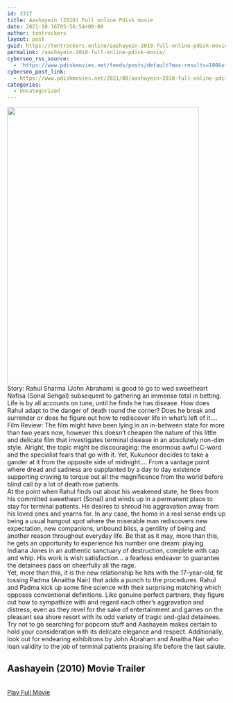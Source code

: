 ```yaml
---
id: 3317
title: Aashayein (2010) Full online Pdisk movie
date: 2021-10-16T05:56:54+00:00
author: tentrockers
layout: post
guid: https://tentrockers.online/aashayein-2010-full-online-pdisk-movie/
permalink: /aashayein-2010-full-online-pdisk-movie/
cyberseo_rss_source:
  - 'https://www.pdiskmovies.net/feeds/posts/default?max-results=100&start-index=1101'
cyberseo_post_link:
  - https://www.pdiskmovies.net/2021/08/aashayein-2010-full-online-pdisk-movie.html
categories:
  - Uncategorized
---
```

<div class="separator">
  <a href="https://1.bp.blogspot.com/-NUMmvH_CtoE/YQ5Dyu2OFKI/AAAAAAAAABE/DK43CR3T4AssKqvJRhUoP41P1AM3nSqywCLcBGAsYHQ/s672/Aashayein%2B%25282010%2529%2B%2BFull%2Bonline%2BPdisk%2Bmovie.jpg"><img loading="lazy" border="0" data-original-height="672" data-original-width="464" height="640" src="https://1.bp.blogspot.com/-NUMmvH_CtoE/YQ5Dyu2OFKI/AAAAAAAAABE/DK43CR3T4AssKqvJRhUoP41P1AM3nSqywCLcBGAsYHQ/w442-h640/Aashayein%2B%25282010%2529%2B%2BFull%2Bonline%2BPdisk%2Bmovie.jpg" width="442" /></a>
</div>

<div class="separator">
  <div class="separator">
    <span>Story: Rahul Sharma (John Abraham) is good to go to wed sweetheart Nafisa (Sonal Sehgal) subsequent to gathering an immense total in betting. Life is by all accounts on tune, until he finds he has disease. How does Rahul adapt to the danger of death round the corner? Does he break and surrender or does he figure out how to rediscover life in what&#8217;s left of it&#8230;.&nbsp;</span>
  </div>
  
  <div class="separator">
    <span>Film Review: The film might have been lying in an in-between state for more than two years now, however this doesn&#8217;t cheapen the nature of this little and delicate film that investigates terminal disease in an absolutely non-dim style. Alright, the topic might be discouraging: the enormous awful C-word and the specialist fears that go with it. Yet, Kukunoor decides to take a gander at it from the opposite side of midnight&#8230;. From a vantage point where dread and sadness are supplanted by a day to day existence supporting craving to torque out all the magnificence from the world before blind call by a lot of death row patients.&nbsp;</span>
  </div>
  
  <div class="separator">
    <span>At the point when Rahul finds out about his weakened state, he flees from his committed sweetheart (Sonal) and winds up in a permanent place to stay for terminal patients. He desires to shroud his aggravation away from his loved ones and yearns for. In any case, the home in a real sense ends up being a usual hangout spot where the miserable man rediscovers new expectation, new companions, unbound bliss, a gentility of being and another reason throughout everyday life. Be that as it may, more than this, he gets an opportunity to experience his number one dream: playing Indiana Jones in an authentic sanctuary of destruction, complete with cap and whip. His work is wish satisfaction&#8230; a fearless endeavor to guarantee the detainees pass on cheerfully all the rage.&nbsp;</span>
  </div>
  
  <div class="separator">
    <span>Yet, more than this, it is the new relationship he hits with the 17-year-old, fit tossing Padma (Anaitha Nair) that adds a punch to the procedures. Rahul and Padma kick up some fine science with their surprising matching which opposes conventional definitions. Like genuine perfect partners, they figure out how to sympathize with and regard each other&#8217;s aggravation and distress, even as they revel for the sake of entertainment and games on the pleasant sea shore resort with its odd variety of tragic and-glad detainees.&nbsp;</span>
  </div>
  
  <div class="separator">
    <span>Try not to go searching for popcorn stuff and Aashayein makes certain to hold your consideration with its delicate elegance and respect. Additionally, look out for endearing exhibitions by John Abraham and Anaitha Nair who loan validity to the job of terminal patients praising life before the last salute.</span>
  </div>
</div>

## <span>Aashayein (2010) Movie Trailer</span>

  
<a href="https://kofilink.com/1/bnYyaTV4MDAzcDBu?dn=1" onclick="window.open('https://kofilink.com/1/bnYyaTV4MDAzcDBu?dn=1','popup','width=600,height=600'); return false;" target="popup" rel="noopener"><br /> Play Full Movie<br /> </a>